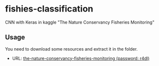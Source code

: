 # fishies-classification
CNN with Keras in kaggle "The Nature Conservancy Fisheries Monitoring"

## Usage
You need to download some resources and extract it in the folder.
- URL: [the-nature-conservancy-fisheries-monitoring  (password: r4dl)](http://pan.baidu.com/s/1c2gfeLE)
